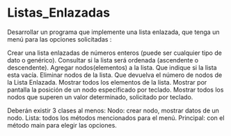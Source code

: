 # Listas_Enlazadas

Desarrollar un programa que implemente una lista enlazada, que tenga un menú para las opciones solicitadas :
 
 Crear una lista enlazadas de números enteros (puede ser cualquier tipo de dato o genérico).
 Consultar si la lista será ordenada (ascendente o descendente).
 Agregar nodos(elementos) a la lista.
 Que  indique si la lista esta vacía.
 Eliminar nodos de la lista.
 Que devuelva el número de nodos de la Lista Enlazada.
 Mostrar todos los elementos de la lista.
 Mostrar por pantalla la posición de un nodo especificado por teclado.
 Mostrar todos los nodos que superen un valor determinado, solicitado por teclado.

Deberán existir 3 clases al menos:
Nodo: crear nodo, mostrar datos de un nodo.
Lista: todos los métodos mencionados para el menú.
Principal: con el método main para elegir las opciones.
